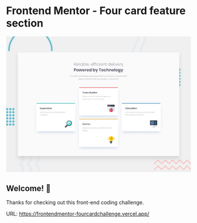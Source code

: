 # Frontend Mentor - Four card feature section

![Design preview for the Four card feature section coding challenge](./design/desktop-preview.jpg)

## Welcome! 👋

Thanks for checking out this front-end coding challenge.

URL: https://frontendmentor-fourcardchallenge.vercel.app/
